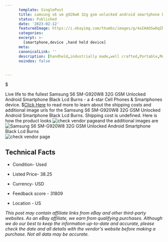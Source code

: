 ```yaml
---
      template: SinglePost
      title: samsung s6 sm g920w8 32g gsm unlocked android smartphone black lcd burns
      status: Published
      date: '2023-02-12'
      featuredImage: https://i.ebayimg.com/thumbs/images/g/4aIAAOSwDqZhHpm3/s-l225.jpg
      categories: 
      excerpt: >-
        [smartphone,device ,hand held device]
      meta:
      canonicalLink: ''
      description: [handheld,industrially made,well crafted,Portable,Mobile,Compact,Convenient,Lightweight,Maneuverable,Man-portable,Miniature,Carriable,Hand-held,Light,Holdable,Transportable,Mobile device,Pocket-sized,On-the-go,Wireless,Cordless,Compact size,Convenient size, smartphone,device ,hand held device]
      noindex: false
      
        
---
```

$

Live life to the fullest Samsung S6 SM-G920W8 32G GSM Unlocked Android Smartphone Black Lcd Burns - a 4-star Cell Phones & Smartphones device.
$[Click Here](https://www.ebay.com/itm/185377977210?hash=item2b2963737a%3Ag%3A4aIAAOSwDqZhHpm3&amdata=enc%3AAQAHAAAA4N6G5nBx9RPMSBmulquGNFH4vkTQcCDLP8hhrKtdTOFLvzviXahiEvUJWH2BReOTJ6jVRthcPcmYFffmnf8o%2FJSzvDv6gE%2BSM8zi6udWIbyoVP7HhqBifEgaGbcsviKByPY5xJhtL%2Fib0mxDM4gnV7TZwEVRswnVRFeXBC1eccWtsPGUZpWWqnyKzeC90Rdk0fI2eHEqIn9FFLfmvSCJxCwpU%2Fo6WI4hvfYyEjRihA8XD%2BpVWFXYOxNqwUHsnIwx1Q1qweWVhmkaUgrXFUTyY%2BTQ7NH8wKV%2BlypWxfsUoB1X&mkevt=1&mkcid=1&mkrid=711-53200-19255-0&campid=%253CePNCampaignId%253E&customid=%253CreferenceId%253E&toolid=10049) to read more to learn about the shipping costs and additional image urls for the Samsung S6 SM-G920W8 32G GSM Unlocked Android Smartphone Black Lcd Burns. Shipping cost is undefined. Here is how the product looks ![check vendor page](https://i.ebayimg.com/thumbs/images/g/4aIAAOSwDqZhHpm3/s-l225.jpg)and the additional images are![Samsung S6 SM-G920W8 32G GSM Unlocked Android Smartphone Black Lcd Burns](https://i.ebayimg.com/images/g/4aIAAOSwDqZhHpm3/s-l1600.jpg)![check vendor page](https://origin-galleryplus.ebayimg.com/ws/web/185377977210_2_0_1/225x225.jpg,https://origin-galleryplus.ebayimg.com/ws/web/185377977210_3_0_1/225x225.jpg,https://origin-galleryplus.ebayimg.com/ws/web/185377977210_4_0_1/225x225.jpg,https://origin-galleryplus.ebayimg.com/ws/web/185377977210_5_0_1/225x225.jpg,https://origin-galleryplus.ebayimg.com/ws/web/185377977210_6_0_1/225x225.jpg,https://origin-galleryplus.ebayimg.com/ws/web/185377977210_7_0_1/225x225.jpg,https://origin-galleryplus.ebayimg.com/ws/web/185377977210_8_0_1/225x225.jpg,https://origin-galleryplus.ebayimg.com/ws/web/185377977210_9_0_1/225x225.jpg,https://origin-galleryplus.ebayimg.com/ws/web/185377977210_10_0_1/225x225.jpg)



 ## Technical Facts 



     
      

 - Condition- Used 


      

 - Listed Price- 38.25 


      

 - Currency- USD 


      

 - Feedback score - 31809 


      

 - Location - US 


      
      

 *_This post may contain affiliate links from eBay and other third-party websites. As an eBay affiliate, we earn from qualifying purchases. Although we do our best to keep the information up-to-date and accurate, please check the date and all details with the vendor's website before making a purchase. Not all data may be accurate._*






